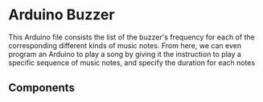 # Arduino Buzzer

This Arduino file consists the list of the buzzer's frequency for each of the corresponding different kinds of music notes. From here, we can even program an Arduino to play a 
song by giving it the instruction to play a specific sequence of music notes, and specify the duration for each notes

## Components

